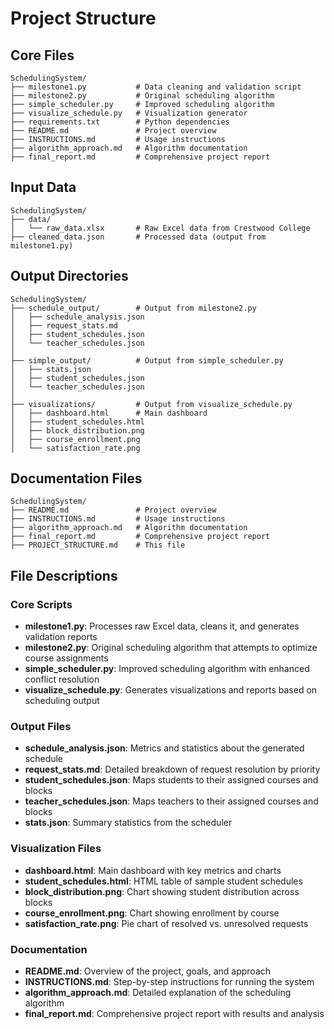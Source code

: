 # Project Structure

## Core Files

```
SchedulingSystem/
├── milestone1.py           # Data cleaning and validation script
├── milestone2.py           # Original scheduling algorithm
├── simple_scheduler.py     # Improved scheduling algorithm
├── visualize_schedule.py   # Visualization generator
├── requirements.txt        # Python dependencies
├── README.md               # Project overview
├── INSTRUCTIONS.md         # Usage instructions
├── algorithm_approach.md   # Algorithm documentation
├── final_report.md         # Comprehensive project report
```

## Input Data

```
SchedulingSystem/
├── data/
│   └── raw_data.xlsx       # Raw Excel data from Crestwood College
├── cleaned_data.json       # Processed data (output from milestone1.py)
```

## Output Directories

```
SchedulingSystem/
├── schedule_output/        # Output from milestone2.py
│   ├── schedule_analysis.json
│   ├── request_stats.md
│   ├── student_schedules.json
│   └── teacher_schedules.json
│
├── simple_output/          # Output from simple_scheduler.py
│   ├── stats.json
│   ├── student_schedules.json
│   └── teacher_schedules.json
│
├── visualizations/         # Output from visualize_schedule.py
│   ├── dashboard.html      # Main dashboard
│   ├── student_schedules.html
│   ├── block_distribution.png
│   ├── course_enrollment.png
│   └── satisfaction_rate.png
```

## Documentation Files

```
SchedulingSystem/
├── README.md               # Project overview
├── INSTRUCTIONS.md         # Usage instructions
├── algorithm_approach.md   # Algorithm documentation
├── final_report.md         # Comprehensive project report
├── PROJECT_STRUCTURE.md    # This file
```

## File Descriptions

### Core Scripts

- **milestone1.py**: Processes raw Excel data, cleans it, and generates validation reports
- **milestone2.py**: Original scheduling algorithm that attempts to optimize course assignments
- **simple_scheduler.py**: Improved scheduling algorithm with enhanced conflict resolution
- **visualize_schedule.py**: Generates visualizations and reports based on scheduling output

### Output Files

- **schedule_analysis.json**: Metrics and statistics about the generated schedule
- **request_stats.md**: Detailed breakdown of request resolution by priority
- **student_schedules.json**: Maps students to their assigned courses and blocks
- **teacher_schedules.json**: Maps teachers to their assigned courses and blocks
- **stats.json**: Summary statistics from the scheduler

### Visualization Files

- **dashboard.html**: Main dashboard with key metrics and charts
- **student_schedules.html**: HTML table of sample student schedules
- **block_distribution.png**: Chart showing student distribution across blocks
- **course_enrollment.png**: Chart showing enrollment by course
- **satisfaction_rate.png**: Pie chart of resolved vs. unresolved requests

### Documentation

- **README.md**: Overview of the project, goals, and approach
- **INSTRUCTIONS.md**: Step-by-step instructions for running the system
- **algorithm_approach.md**: Detailed explanation of the scheduling algorithm
- **final_report.md**: Comprehensive project report with results and analysis 